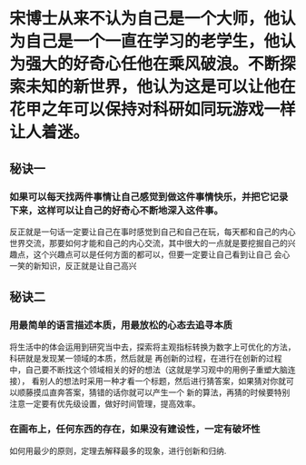 # 宋博士从来不认为自己是一个大师，他认为自己是一个一直在学习的老学生，他认为强大的好奇心任他在乘风破浪。不断探索未知的新世界，他认为这是可以让他在花甲之年可以保持对科研如同玩游戏一样让人着迷。
 ## 秘诀一
   ### 如果可以每天找两件事情让自己感觉到做这件事情快乐，并把它记录下来，这样可以让自己的好奇心不断地深入这件事。
   反正就是一句话一定要让自己在事时感觉到自己和自己在玩，每天都和自己的内心世界交流，那要如何才能和自己的内心交流，其中很大的一点就是要挖掘自己的兴趣点，这个兴趣点可以是任何方面的都可以，但要一定要让自己看到让自己
   会心一笑的新知识，反正就是让自己高兴
 ## 秘诀二
   ### 用最简单的语言描述本质，用最放松的心态去追寻本质
   将生活中的体会运用到研究当中去，探索将主观指标转换为数字上可优化的方法，科研就是发现某一领域的本质，然后就是
   再创新的过程，在进行在创新的过程中，自己要不断找这个领域相关的好的想法（这就是学习观中的用例子重塑大脑连接），
   看别人的想法时采用一种才看一个标题，然后进行猜答案，如果猜对你就可以顺藤摸瓜直奔答案，猜错的话你就可以产生一个
   新的算法，再猜的时候要特别注意一定要有优先级设置，做好时间管理，提高效率。
   ### 在画布上，任何东西的存在，如果没有建设性，一定有破坏性
   如何用最少的原则，定理去解释最多的现象，进行创新和归纳.
